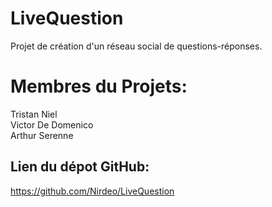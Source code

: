 ﻿# LiveQuestion
Projet de création d'un réseau social de questions-réponses.

# Membres du Projets:
Tristan Niel  
Victor De Domenico  
Arthur Serenne  

## Lien du dépot GitHub:
https://github.com/Nirdeo/LiveQuestion
